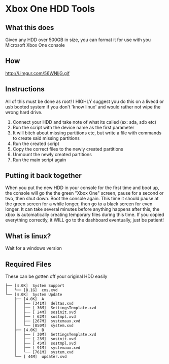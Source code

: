 Xbox One HDD Tools
==================

What this does
--------------

Given any HDD over 500GB in size, you can format it for use with you Microsoft Xbox One console


How
---

http://i.imgur.com/56WNIjG.gif


Instructions
------------

All of this must be done as root!
I HIGHLY suggest you do this on a livecd or usb booted system if you don't 'know linux' and would rather not wipe the wrong hard drive.

1. Connect your HDD and take note of what its called (ex: sda, sdb etc)
2. Run the script with the device name as the first parameter
3. It will bitch about missing partitions etc, but write a file with commands to create said missing partitions
4. Run the created script
5. Copy the correct files to the newly created partitions
6. Unmount the newly created partitions
7. Run the main script again


Putting it back together
------------------------

When you put the new HDD in your console for the first time and boot up, the console will go the the green "Xbox One" screen, pause for a second or two, then shut down. Boot the console again.  This time it should pause at the green screen for a while longer, then go to a black screen for even longer.  It can take several minutes before anything happens after this, the xbox is automatically creating temporary files during this time.  If you copied everything correctly, it WILL go to the dashboard eventually, just be patient!


What is linux?
--------------

Wait for a windows version


Required Files
--------------

These can be gotten off your original HDD easily

```
├── [4.0K]  System Support
│   └── [8.1G]  cms.xvd
└── [4.0K]  System Update
    ├── [4.0K]  A
    │   ├── [341M]  deltas.xvd
    │   ├── [ 36M]  SettingsTemplate.xvd
    │   ├── [ 24M]  sosinit.xvd
    │   ├── [ 62M]  sostmpl.xvd
    │   ├── [267M]  systemaux.xvd
    │   └── [850M]  system.xvd
    ├── [4.0K]  B
    │   ├── [ 30M]  SettingsTemplate.xvd
    │   ├── [ 23M]  sosinit.xvd
    │   ├── [ 45M]  sostmpl.xvd
    │   ├── [ 91M]  systemaux.xvd
    │   └── [761M]  system.xvd
    └── [ 44M]  updater.xvd

```
